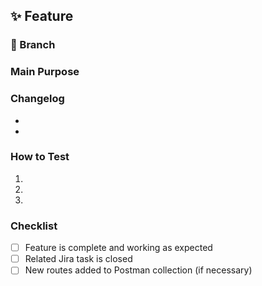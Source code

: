 
## ✨ Feature

### 🔀 Branch  
<!-- Name of the branch for this feature -->

###  Main Purpose  
<!-- Briefly describe the main goal of this pull request -->

###  Changelog  
<!-- List the changes made in this PR -->
- <!-- e.g., Created new endpoint controller to create users -->
- <!-- e.g., Updated CreateAccountUseCase -->

###  How to Test  
<!-- Provide clear steps or instructions for testing this feature -->
1. <!-- e.g., Go to `/register` route -->
2. <!-- e.g., Fill out with necessary params -->
3. <!-- e.g., Check if response is sucess -->

###  Checklist  

- [ ] Feature is complete and working as expected  
- [ ] Related Jira task is closed  
- [ ] New routes added to Postman collection (if necessary)
